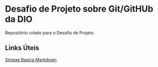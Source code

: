 # Desafio de Projeto sobre Git/GitHUb da DIO
Repositório criado para o  Desafio de Projeto.

## Links Úteis
[Sintaxe Basica Markdown](https://www.markdownguide.org/basic-syntax/)
